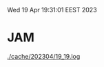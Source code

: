 Wed 19 Apr 19:31:01 EEST 2023
# JAM
<a href='./cache/202304/19_19.log'>./cache/202304/19_19.log</a>
